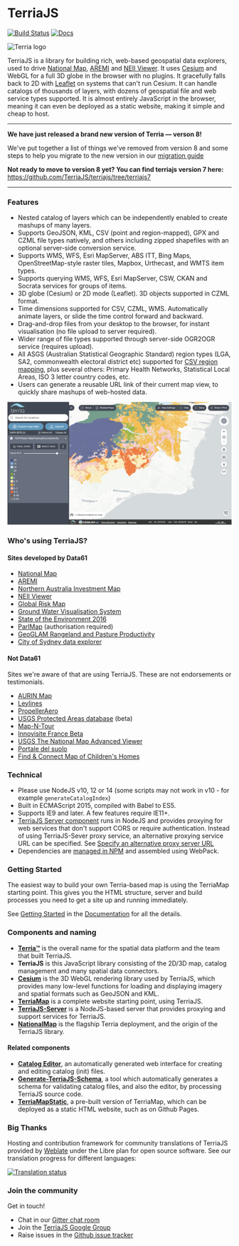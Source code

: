 
TerriaJS
============

[![Build Status](https://github.com/TerriaJS/terriajs/actions/workflows/ci.yml/badge.svg?branch=main&event=push)](https://github.com/TerriaJS/terriajs/actions/workflows/ci.yml) [![Docs](https://img.shields.io/badge/docs-online-blue.svg)](https://docs.terria.io/)

![Terria logo](terria-logo.png "Terria logo")

TerriaJS is a library for building rich, web-based geospatial data explorers, used to drive [National Map](http://nationalmap.gov.au), [AREMI](http://nationalmap.gov.au/renewables) and [NEII Viewer](http://neii.gov.au/viewer/).  It uses [Cesium](https://cesiumjs.org) and WebGL for a full 3D globe in the browser with no plugins.  It gracefully falls back to 2D with [Leaflet](http://leafletjs.com/) on systems that can't run Cesium. It can handle catalogs of thousands of layers, with dozens of geospatial file and web service types supported. It is almost entirely JavaScript in the browser, meaning it can even be deployed as a static website, making it simple and cheap to host.

--------------------

**We have just released a brand new version of Terria &mdash; verson 8!**

We've put together a list of things we've removed from version 8 and some steps to help you migrate to the new version in our [migration guide](https://docs.terria.io/guide/contributing/migration-guide/)

**Not ready to move to version 8 yet? You can find terriajs version 7 here:** https://github.com/TerriaJS/terriajs/tree/terriajs7

--------------------

### Features

* Nested catalog of layers which can be independently enabled to create mashups of many layers.
* Supports GeoJSON, KML, CSV (point and region-mapped), GPX and CZML file types natively, and others including zipped shapefiles with an optional server-side conversion service.
* Supports WMS, WFS, Esri MapServer, ABS ITT, Bing Maps, OpenStreetMap-style raster tiles, Mapbox, Urthecast, and WMTS item types.
* Supports querying WMS, WFS, Esri MapServer, CSW, CKAN and Socrata services for groups of items.
* 3D globe (Cesium) or 2D mode (Leaflet). 3D objects supported in CZML format.
* Time dimensions supported for CSV, CZML, WMS. Automatically animate layers, or slide the time control forward and backward.
* Drag-and-drop files from your desktop to the browser, for instant visualisation (no file upload to server required).
* Wider range of file types supported through server-side OGR2OGR service (requires upload).
* All ASGS (Australian Statistical Geographic Standard) region types (LGA, SA2, commonwealth electoral district etc) supported for [CSV region mapping](https://github.com/TerriaJS/nationalmap/wiki/csv-geo-au), plus several others: Primary Health Networks, Statistical Local Areas, ISO 3 letter country codes, etc.
* Users can generate a reusable URL link of their current map view, to quickly share mashups of web-hosted data.

![Terria screenshot](terria-screenshot.png "Terria screenshot")

### Who's using TerriaJS?

#### Sites developed by Data61

* [National Map](http://nationalmap.gov.au)
* [AREMI](http://nationalmap.gov.au/renewables)
* [Northern Australia Investment Map](http://nationalmap.gov.au/northernaustralia)
* [NEII Viewer](http://neii.org.au/viewer)
* [Global Risk Map](http://globalriskmap.nicta.com.au)
* [Ground Water Visualisation System](https://groundwater.data61.csiro.au)
* [State of the Environment 2016](https://soe.terria.io/)
* [ParlMap](http://parlmap.terria.io/) (authorisation required)
* [GeoGLAM Rangeland and Pasture Productivity](http://map.geo-rapp.org/)
* [City of Sydney data explorer](http://data.cityofsydney.nsw.gov.au/map)

#### Not Data61

Sites we're aware of that are using TerriaJS. These are not endorsements or testimonials.

* [AURIN Map](http://map.aurin.org.au/)
* [Leylines](http://maps.leylines.ch/)
* [PropellerAero](http://www.propelleraero.com/)
* [USGS Protected Areas database](https://maps.usgs.gov/beta/padus/) (beta)
* [Map-N-Tour](http://mapntour.squarespace.com/news/?tag=3D+Map+Platforms)
* [Innovisite France Beta](http://www.innovisite.com/map/france/)
* [USGS The National Map Advanced Viewer](https://viewer.nationalmap.gov/advanced/terriajs-usgs/)
* [Portale del suolo](http://www.sardegnaportalesuolo.it/webgis/)
* [Find & Connect Map of Children's Homes](https://map.findandconnect.gov.au/)

### Technical

* Please use NodeJS v10, 12 or 14 (some scripts may not work in v10 - for example `generateCatalogIndex`)
* Built in ECMAScript 2015, compiled with Babel to ES5.
* Supports IE9 and later. A few features require IE11+.
* [TerriaJS Server component](https://github.com/TerriajS/TerriaJS-Server) runs in NodeJS and provides proxying for web services that don't support CORS or require authentication. Instead of using TerriaJS-Sever proxy service, an alternative proxying service URL can be specified. See [Specify an alternative proxy server URL](/doc/connecting-to-data/cross-origin-resource-sharing.md)
* Dependencies are [managed in NPM](https://www.npmjs.com/~terria) and assembled using WebPack.

### Getting Started ###

The easiest way to build your own Terria-based map is using the TerriaMap starting point. This gives you the HTML structure, server and build processes you need to get a site up and running immediately.

See [Getting Started](http://terria.io/Documentation/guide/getting-started/) in the [Documentation](http://terria.io/Documentation/guide/) for all the details.

### Components and naming

* **[Terria™](http://terria.io)** is the overall name for the spatial data platform and the team that built TerriaJS.
* **TerriaJS** is this JavaScript library consisting of the 2D/3D map, catalog management and many spatial data connectors.
* **[Cesium](https://github.com/TerriaJS/Cesium)** is the 3D WebGL rendering library used by TerriaJS, which provides many low-level functions for loading and displaying imagery and spatial formats such as GeoJSON and KML.
* **[TerriaMap](https://github.com/TerriaJS/TerriaMap)** is a complete website starting point, using TerriaJS.
* **[TerriaJS-Server](https://github.com/TerriaJS/TerriaJS-Server)** is a NodeJS-based server that provides proxying and support services for TerriaJS.
* **[NationalMap](https://github.com/NICTA/NationalMap)** is the flagship Terria deployment, and the origin of the TerriaJS library.

#### Related components

* **[Catalog Editor](https://github.com/TerriaJS/catalog-editor)**, an automatically generated web interface for creating and editing catalog (init) files.
* **[Generate-TerriaJS-Schema](https://github.com/TerriaJS/generate-terriajs-schema)**, a tool which automatically generates a schema for validating catalog files, and also the editor, by processing TerriaJS source code.
* **[TerriaMapStatic](https://github.com/terriajs/terriamapstatic)**, a pre-built version of TerriaMap, which can be deployed as a static HTML website, such as on Github Pages.

### Big Thanks

Hosting and contribution framework for community translations of TerriaJS provided by [Weblate](https://weblate.org/en/) under the Libre plan for open source software. See our translation progress for different languages:

<a href="https://hosted.weblate.org/engage/terriajs/">
<img src="https://hosted.weblate.org/widgets/terriajs/-/terriajsnext/multi-auto.svg" alt="Translation status" />
</a>

### Join the community

Get in touch!

* Chat in our [Gitter chat room](https://gitter.im/TerriaJS/terriajs)
* Join the [TerriaJS Google Group](https://groups.google.com/forum/#!forum/terriajs)
* Raise issues in the [Github issue tracker](https://github.com/TerriaJS/terriajs/issues/new)
